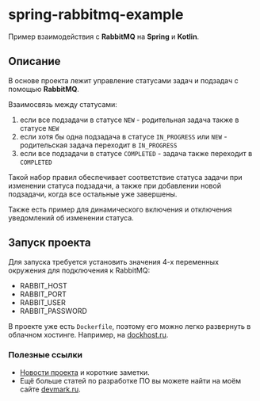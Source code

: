 # spring-rabbitmq-example
Пример взаимодействия с **RabbitMQ** на **Spring** и **Kotlin**.

## Описание
В основе проекта лежит управление статусами задач и подзадач с помощью **RabbitMQ**.

Взаимосвязь между статусами:
1. если все подзадачи в статусе `NEW` - родительная задача также в статусе `NEW`
2. если хотя бы одна подзадача в статусе `IN_PROGRESS` или `NEW` - родительская задача переходит в `IN_PROGRESS`
3. если все подзадачи в статусе `COMPLETED` - задача также переходит в `COMPLETED`

Такой набор правил обеспечивает соответствие статуса задачи при изменении статуса подзадачи, а также при добавлении новой подзадачи, когда все остальные уже завершены.

Также есть пример для динамического включения и отключения уведомлений об изменении статуса.

## Запуск проекта
Для запуска требуется установить значения 4-х переменных окружения для подключения к RabbitMQ:
- RABBIT_HOST
- RABBIT_PORT
- RABBIT_USER
- RABBIT_PASSWORD

В проекте уже есть `Dockerfile`, поэтому его можно легко развернуть в облачном хостинге. Например, на [dockhost.ru](https://dockhost.ru/?utm_source=devmark&utm_medium=cpa&utm_campaign=devmark).

### Полезные ссылки
* [Новости проекта](https://t.me/+RjrPWNUEwf8wZTMy) и короткие заметки.
* Ещё больше статей по разработке ПО вы можете найти на моём сайте [devmark.ru](https://devmark.ru/).